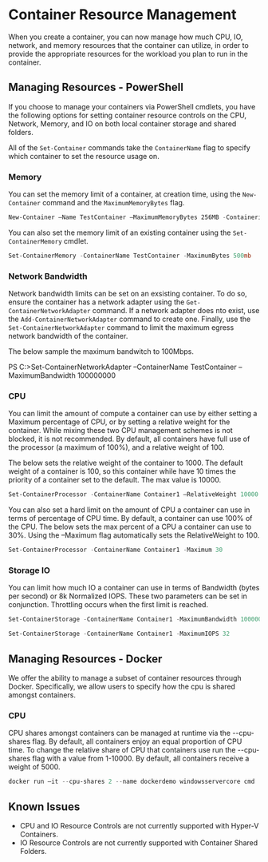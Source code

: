 # Container Resource Management

When you create a container, you can now manage how much CPU, IO, network, and memory resources that the container can utilize, in order to provide the appropriate resources for the workload you plan to run in the container. 

## Managing Resources - PowerShell

If you choose to manage your containers via PowerShell cmdlets, you have the following options for setting container resource controls on the CPU, Network, Memory, and IO on both local container storage and shared folders. 

All of the `Set-Container` commands take the `ContainerName` flag to specify which container to set the resource usage on. 

### Memory

You can set the memory limit of a container, at creation time, using the `New-Container` command and the `MaximumMemoryBytes` flag.
 
```powershell
New-Container –Name TestContainer –MaximumMemoryBytes 256MB -ContainerimageName WindowsServerCore
```

You can also set the memory limit of an existing container using the `Set-ContainerMemory` cmdlet.

```powershell
Set-ContainerMemory -ContainerName TestContainer -MaximumBytes 500mb
```

### Network Bandwidth

Network bandwidth limits can be set on an exsisting container. To do so, ensure the container has a network adapter using the `Get-ContainerNetworkAdapter` command. If a network adapter does nto exist, use the `Add-ContainerNetworkAdapter` command to create one. Finally, use the `Set-ContainerNetworkAdapter` command to limit the maximum egress network bandwidth of the container.

The below sample the maximum bandwitch to 100Mbps.

PS C:\>Set-ContainerNetworkAdapter –ContainerName TestContainer –MaximumBandwidth 100000000

### CPU 

You can limit the amount of compute a container can use by either setting a Maximum percentage of CPU, or by setting a relative weight for the container. While mixing these two CPU management schemes is not blocked, it is not recommended. By default, all containers have full use of the processor (a maximum of 100%), and a relative weight of 100. 

The below sets the relative weight of the container to 1000. The default weight of a container is 100, so this container while have 10 times the priority of a container set to the default. The max value is 10000.

```powershell
Set-ContainerProcessor -ContainerName Container1 –RelativeWeight 10000.
```
 
You can also set a hard limit on the amount of CPU a container can use in terms of percentage of CPU time. By default, a container can use 100% of the CPU. The below sets the max percent of a CPU a container can use to 30%. Using the –Maximum flag automatically sets the RelativeWeight to 100. 

```powershell
Set-ContainerProcessor -ContainerName Container1 -Maximum 30
```

### Storage IO

You can limit how much IO a container can use in terms of Bandwidth (bytes per second) or 8k Normalized IOPS. These two parameters can be set in conjunction. Throttling occurs when the first limit is reached. 

```powershell
Set-ContainerStorage -ContainerName Container1 -MaximumBandwidth 1000000
```
```powershell
Set-ContainerStorage -ContainerName Container1 -MaximumIOPS 32
```

## Managing Resources - Docker 

We offer the ability to manage a subset of container resources through Docker. Specifically, we allow users to specify how the cpu is shared amongst containers. 

### CPU

CPU shares amongst containers can be managed at runtime via the --cpu-shares flag. By default, all containers enjoy an equal proportion of CPU time. To change the relative share of CPU that containers use run the --cpu-shares flag with a value from 1-10000. By default, all containers receive a weight of 5000. 

```powershell 
docker run –it --cpu-shares 2 --name dockerdemo windowsservercore cmd
```

## Known Issues

- CPU and IO Resource Controls are not currently supported with Hyper-V Containers.
- IO Resource Controls are not currently supported with Container Shared Folders.


